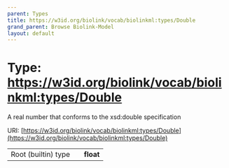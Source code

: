 ```yaml
---
parent: Types
title: https://w3id.org/biolink/vocab/biolinkml:types/Double
grand_parent: Browse Biolink-Model
layout: default
---
```


# Type: https://w3id.org/biolink/vocab/biolinkml:types/Double


A real number that conforms to the xsd:double specification

URI: [https://w3id.org/biolink/vocab/biolinkml:types/Double](https://w3id.org/biolink/vocab/biolinkml:types/Double)

|  |  |  |
| --- | --- | --- |
| Root (builtin) type | | **float** |
